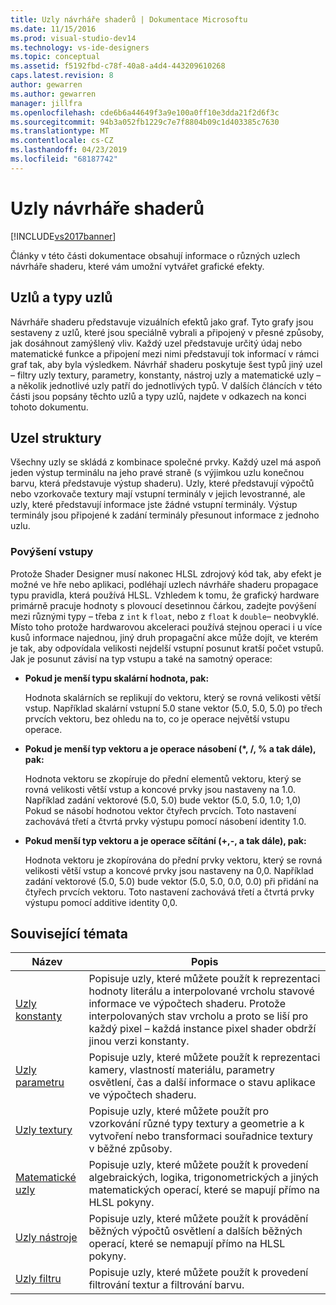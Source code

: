 ```yaml
---
title: Uzly návrháře shaderů | Dokumentace Microsoftu
ms.date: 11/15/2016
ms.prod: visual-studio-dev14
ms.technology: vs-ide-designers
ms.topic: conceptual
ms.assetid: f5192fbd-c78f-40a8-a4d4-443209610268
caps.latest.revision: 8
author: gewarren
ms.author: gewarren
manager: jillfra
ms.openlocfilehash: cde6b6a44649f3a9e100a0ff10e3dda21f2d6f3c
ms.sourcegitcommit: 94b3a052fb1229c7e7f8804b09c1d403385c7630
ms.translationtype: MT
ms.contentlocale: cs-CZ
ms.lasthandoff: 04/23/2019
ms.locfileid: "68187742"
---
```

# <a name="shader-designer-nodes"></a>Uzly návrháře shaderů
[!INCLUDE[vs2017banner](../includes/vs2017banner.md)]

Články v této části dokumentace obsahují informace o různých uzlech návrháře shaderu, které vám umožní vytvářet grafické efekty.  
  
## <a name="nodes-and-node-types"></a>Uzlů a typy uzlů  
 Návrháře shaderu představuje vizuálních efektů jako graf. Tyto grafy jsou sestaveny z uzlů, které jsou speciálně vybrali a připojený v přesné způsoby, jak dosáhnout zamýšlený vliv. Každý uzel představuje určitý údaj nebo matematické funkce a připojení mezi nimi představují tok informací v rámci graf tak, aby byla výsledkem. Návrhář shaderu poskytuje šest typů jiný uzel – filtry uzly textury, parametry, konstanty, nástroj uzly a matematické uzly – a několik jednotlivé uzly patří do jednotlivých typů. V dalších článcích v této části jsou popsány těchto uzlů a typy uzlů, najdete v odkazech na konci tohoto dokumentu.  
  
## <a name="node-structure"></a>Uzel struktury  
 Všechny uzly se skládá z kombinace společné prvky. Každý uzel má aspoň jeden výstup terminálu na jeho pravé straně (s výjimkou uzlu konečnou barvu, která představuje výstup shaderu). Uzly, které představují výpočtů nebo vzorkovače textury mají vstupní terminály v jejich levostranné, ale uzly, které představují informace jste žádné vstupní terminály. Výstup terminály jsou připojené k zadání terminály přesunout informace z jednoho uzlu.  
  
### <a name="promotion-of-inputs"></a>Povýšení vstupy  
 Protože Shader Designer musí nakonec HLSL zdrojový kód tak, aby efekt je možné ve hře nebo aplikaci, podléhají uzlech návrháře shaderu propagace typu pravidla, která používá HLSL. Vzhledem k tomu, že grafický hardware primárně pracuje hodnoty s plovoucí desetinnou čárkou, zadejte povýšení mezi různými typy – třeba z `int` k `float`, nebo z `float` k `double`– neobvyklé. Místo toho protože hardwarovou akceleraci používá stejnou operaci i u více kusů informace najednou, jiný druh propagační akce může dojít, ve kterém je tak, aby odpovídala velikosti nejdelší vstupní posunut kratší počet vstupů. Jak je posunut závisí na typ vstupu a také na samotný operace:  
  
- **Pokud je menší typu skalární hodnota, pak:**  
  
     Hodnota skalárních se replikují do vektoru, který se rovná velikosti větší vstup. Například skalární vstupní 5.0 stane vektor (5.0, 5.0, 5.0) po třech prvcích vektoru, bez ohledu na to, co je operace největší vstupu operace.  
  
- **Pokud je menší typ vektoru a je operace násobení (\*, /, % a tak dále), pak:**  
  
     Hodnota vektoru se zkopíruje do přední elementů vektoru, který se rovná velikosti větší vstup a koncové prvky jsou nastaveny na 1.0. Například zadání vektorové (5.0, 5.0) bude vektor (5.0, 5.0, 1.0; 1,0) Pokud se násobí hodnotou vektor čtyřech prvcích. Toto nastavení zachovává třetí a čtvrtá prvky výstupu pomocí násobení identity 1.0.  
  
- **Pokud menší typ vektoru a je operace sčítání (+,-, a tak dále), pak:**  
  
     Hodnota vektoru je zkopírována do přední prvky vektoru, který se rovná velikosti větší vstup a koncové prvky jsou nastaveny na 0,0. Například zadání vektorové (5.0, 5.0) bude vektor (5.0, 5.0, 0.0, 0.0) při přidání na čtyřech prvcích vektoru. Toto nastavení zachovává třetí a čtvrtá prvky výstupu pomocí additive identity 0,0.  
  
## <a name="related-topics"></a>Související témata  
  
|Název|Popis|  
|-----------|-----------------|  
|[Uzly konstanty](../designers/constant-nodes.md)|Popisuje uzly, které můžete použít k reprezentaci hodnoty literálu a interpolované vrcholu stavové informace ve výpočtech shaderu. Protože interpolovaných stav vrcholu a proto se liší pro každý pixel – každá instance pixel shader obdrží jinou verzi konstanty.|  
|[Uzly parametru](../designers/parameter-nodes.md)|Popisuje uzly, které můžete použít k reprezentaci kamery, vlastností materiálu, parametry osvětlení, čas a další informace o stavu aplikace ve výpočtech shaderu.|  
|[Uzly textury](../designers/texture-nodes.md)|Popisuje uzly, které můžete použít pro vzorkování různé typy textury a geometrie a k vytvoření nebo transformaci souřadnice textury v běžné způsoby.|  
|[Matematické uzly](../designers/math-nodes.md)|Popisuje uzly, které můžete použít k provedení algebraických, logika, trigonometrických a jiných matematických operací, které se mapují přímo na HLSL pokyny.|  
|[Uzly nástroje](../designers/utility-nodes.md)|Popisuje uzly, které můžete použít k provádění běžných výpočtů osvětlení a dalších běžných operací, které se nemapují přímo na HLSL pokyny.|  
|[Uzly filtru](../designers/filter-nodes.md)|Popisuje uzly, které můžete použít k provedení filtrování textur a filtrování barvu.|
